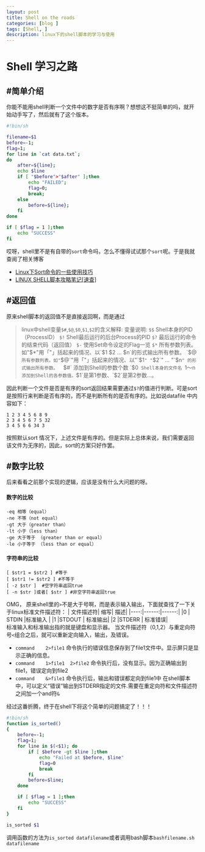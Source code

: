 ```yaml
---
layout: post
title: Shell on the roads
categories: [blog ]
tags: [Shell, ]
description: linux下的shell脚本的学习与使用
--- 
```


# Shell 学习之路

##  #简单介绍
你能不能用shell判断一个文件中的数字是否有序啊？想想这不挺简单的吗，就开始动手写了，然后就有了这个版本。

```bash
#!bin/sh

filename=$1
before=-1;
flag=1;
for line in `cat data.txt`;
do
    after=${line};
    echo $line
    if [ "$before">"$after" ];then
        echo "FAILED";
        flag=0;
        break;
    else
        before=${line};
    fi
done

if [ $flag = 1 ];then
    echo "SUCCESS"
fi
```

哎呀，shell里不是有自带的`sort`命令吗，怎么不懂得试试那个`sort`呢。于是我就查阅了相关博客
* [Linux下Sort命令的一些使用技巧](http://www.hustyx.com/ubuntu/72/)
* [LINUX SHELL脚本攻略笔记[速查]](http://www.wklken.me/posts/2013/07/04/note-of-linux-shell-scripting-cookbook.html)

## #返回值
原来shell脚本的返回值不是直接返回啊，而是通过
>linux中shell变量`$#`,`$@`,`$0`,`$1`,`$2`的含义解释: 
    变量说明: 
    `$$` 
    Shell本身的PID（ProcessID） 
    `$!` 
    Shell最后运行的后台Process的PID 
    `$?` 
    最后运行的命令的结束代码（返回值） 
    `$-` 
    使用Set命令设定的Flag一览 
    `$*` 
    所有参数列表。如"$*"用「"」括起来的情况、以`$1 $2 … $n`的形式输出所有参数。 
    `$@` 
    所有参数列表。如"`$@`"用「"」括起来的情况、以"`$1`" "`$2`" … "`$n`" 的形式输出所有参数。 
    `$#` 
    添加到Shell的参数个数 
    `$0` 
    Shell本身的文件名 
    `$1～$n` 
    添加到Shell的各参数值。`$1`是第1参数、`$2`是第2参数…。 

因此判断一个文件是否是有序的sort返回结果需要通过`$?`的值进行判断。可是sort是按照行来判断是否有序的，而不是判断所有的是否有序的。比如说datafile 中内容如下：

```
1 2 3 4 5 6 8 9
2 3 4 5 6 7 5 32
3 4 5 6 6 34 3 
```
按照默认sort 情况下，上述文件是有序的。但是实际上总体来说，我们需要返回该文件为无序的，因此，sort的方案只好作罢。

## #数字比较
后来看看之前那个实现的逻辑，应该是没有什么大问题的呀。

#### 数字的比较

```
-eq 相等（equal）
-ne 不等（not equal）
-gt 大于（greater than）
-lt 小于（less than）
-ge 大于等于 （greater than or equal）
-le 小于等于 （less than or equal）
```
#### 字符串的比较

``` 
[ $str1 = $str2 ] #等于
[ $str1 != $str2 ] #不等于
[ -z $str ]  #空字符串返回true
[ -n $str ]或者[ $str ] #非空字符串返回true
```
OMG， 原来shell里的`>`不是大于号啊，而是表示输入输出，下面就查找了一下关于linux标准文件描述符：
| 文件描述符| 缩写| 描述|
|----:|------:|------:|
|0    | STDIN |标准输入 |
|1    |STDOUT | 标准输出|
|2    |STDERR | 标准错误|  
标准输入和标准输出指的就是键盘和显示器。
当文件描述符（0,1,2）与重定向符号`<`组合之后，就可以重新定向输入，输出，及错误。
* `command    2>file1`
   命令执行的错误信息保存到了file1文件中。显示屏只是显示正确的信息。
* `command    1>file1  2>file2` 
   命令执行后，没有显示。因为正确输出到file1，错误定向到file2
* `command    &>file1`
命令执行后，输出和错误都定向到file1中
在shell脚本中，可以定义“错误”输出到STDERR指定的文件.需要在重定向符和文件描述符之间加一个and符`&` 

经过这番折腾，终于在shell下将这个简单的问题搞定了！！！

```bash
#!bin/sh
function is_sorted()
{
    before=-1;
    flag=1;
    for line in $(<$1); do
        if [ $before -gt $line ];then
            echo "Failed at $before, $line"
            flag=0
            break
        fi
        before=$line;
    done

    if [ $flag = 1 ];then
        echo "SUCCESS"
    fi
}

is_sorted $1
``` 
调用函数的方法为`is_sorted datafilename`或者调用bash脚本`bashfilename.sh datafilename`